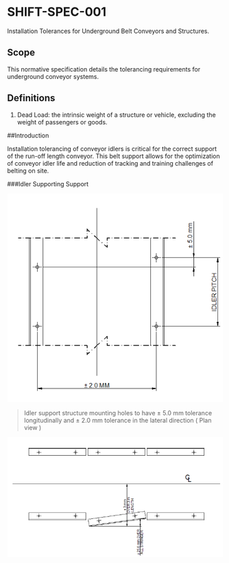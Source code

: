 # SHIFT-SPEC-001
Installation Tolerances for Underground Belt Conveyors and Structures.

## Scope

This normative specification details the tolerancing requirements for underground conveyor systems.

## Definitions
1. Dead Load:  the intrinsic weight of a structure or vehicle, excluding the weight of passengers or goods.

##Introduction

Installation tolerancing of conveyor idlers is critical for the correct support of the run-off length conveyor. This belt support allows for the optimization of conveyor idler life and reduction of tracking and training challenges of belting on site.

###Idler Supporting Support

![Figure 1](/idler%20mating%20holes.PNG)

> Idler support structure mounting holes to have  ± 5.0 mm tolerance longitudinally and ± 2.0 mm tolerance in the lateral direction ( Plan view )


![Figure 2](/Stringer.PNG)






